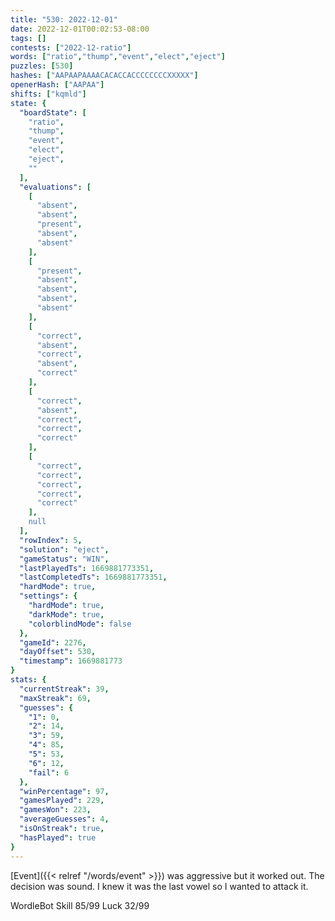 ```yaml
---
title: "530: 2022-12-01"
date: 2022-12-01T00:02:53-08:00
tags: []
contests: ["2022-12-ratio"]
words: ["ratio","thump","event","elect","eject"]
puzzles: [530]
hashes: ["AAPAAPAAAACACACCACCCCCCCCXXXXX"]
openerHash: ["AAPAA"]
shifts: ["kqmld"]
state: {
  "boardState": [
    "ratio",
    "thump",
    "event",
    "elect",
    "eject",
    ""
  ],
  "evaluations": [
    [
      "absent",
      "absent",
      "present",
      "absent",
      "absent"
    ],
    [
      "present",
      "absent",
      "absent",
      "absent",
      "absent"
    ],
    [
      "correct",
      "absent",
      "correct",
      "absent",
      "correct"
    ],
    [
      "correct",
      "absent",
      "correct",
      "correct",
      "correct"
    ],
    [
      "correct",
      "correct",
      "correct",
      "correct",
      "correct"
    ],
    null
  ],
  "rowIndex": 5,
  "solution": "eject",
  "gameStatus": "WIN",
  "lastPlayedTs": 1669881773351,
  "lastCompletedTs": 1669881773351,
  "hardMode": true,
  "settings": {
    "hardMode": true,
    "darkMode": true,
    "colorblindMode": false
  },
  "gameId": 2276,
  "dayOffset": 530,
  "timestamp": 1669881773
}
stats: {
  "currentStreak": 39,
  "maxStreak": 69,
  "guesses": {
    "1": 0,
    "2": 14,
    "3": 59,
    "4": 85,
    "5": 53,
    "6": 12,
    "fail": 6
  },
  "winPercentage": 97,
  "gamesPlayed": 229,
  "gamesWon": 223,
  "averageGuesses": 4,
  "isOnStreak": true,
  "hasPlayed": true
}
---
```

<!-- more -->
[Event]({{< relref "/words/event" >}}) was aggressive but it worked out. The decision was sound. I knew it was the last vowel so I wanted to attack it. 

WordleBot
Skill 85/99
Luck 32/99
